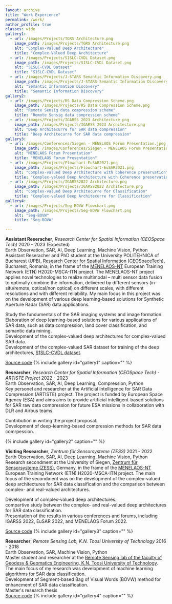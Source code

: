 ```yaml
---
layout: archive
title: "Work Experience"
permalink: /work/
author_profile: true
classes: wide
gallery1:
  - url: /images/Projects/TGRS Architecture.png
    image_path: /images/Projects/TGRS Architecture.png
    alt: "Complex-Valued Deep Architecture"
    title: "Complex-Valued Deep Architecture"
  - url: /images/Projects/S1SLC-CVDL Dataset.png
    image_path: /images/Projects/S1SLC-CVDL Dataset.png
    alt: "S1SLC-CVDL Dataset"
    title: "S1SLC-CVDL Dataset"
  - url: /images/Projects/J-STARS Semantic Information Discovery.png
    image_path: /images/Projects/J-STARS Semantic Information Discovery.png
    alt: "Semantic Information Discovery"
    title: "Semantic Information Discovery"
gallery2:
  - url: /images/Projects/RS Data Compression Scheme.png
    image_path: /images/Projects/RS Data Compression Scheme.png
    alt: "Remote Sensig data compression scheme"
    title: "Remote Sensig data compression scheme"
  - url: /images/Projects/IGARSS 2023 Architecture.png
    image_path: /images/Projects/IGARSS 2023 Architecture.png
    alt: "Deep Architecurre for SAR data compression"
    title: "Deep Architecurre for SAR data compression"
gallery3:
  - url: /images/Conferences/Siegen - MENELAOS Forum Presentation.jpeg
    image_path: /images/Conferences/Siegen - MENELAOS Forum Presentation.jpeg
    alt: "MENELAOS Forum Presentation"
    title: "MENELAOS Forum Presentation"
  - url: /images/Projects/Flowchart-EuSAR2021.png
    image_path: /images/Projects/Flowchart-EuSAR2021.png
    alt: "Complex-valued Deep Architecture with Coherence preservation"
    title: "Complex-valued Deep Architecture with Coherence preservation"
  - url: /images/Projects/IGARSS2022 Architecture.png
    image_path: /images/Projects/IGARSS2022 Architecture.png
    alt: "Complex-valued Deep Architecurre for Classification"
    title: "Complex-valued Deep Architecurre for Classification"
gallery4:
  - url: /images/Projects/Seg-BOVW Flowchart.png
    image_path: /images/Projects/Seg-BOVW Flowchart.png
    alt: "Seg-BOVW"
    title: "Seg-BOVW"

---
```


**Assistant Reseracher**, *Research Center for Spatial Information (CEOSpace Tech)* <span class="pull-right">2020 - 2023 (Expected) </span>  
<span class="small-grey"><i class="fas fa-tools" aria-hidden="true"></i> Earth Observation, SAR, AI, Deep Learning, Machine Vision, Python</span>  
Assistant Reseracher and PhD student at the University POLITEHNICA of Bucharest (UPB), [Research Center for Spatial Information (CEOSpaceTech)](http://ceospacetech.pub.ro/), Bucharest, Romania, in the frame of the [MENELAOS-NT](https://www.menelaos-nt.eu/) European Training Network (ETN) H2020-MSCA-ITN project. The MENELAOS-NT project applies novel technologies to realize multimodal – multi sensor data fusion to optimally combine the information, delivered by different sensors (in-situ/remote, optical/non optical) on different scales, with different resolutions and with different reliability.
My main focus in this project was on the development of various deep learning-based solutions for Synthetic Aperture Radar (SAR) data applications.


<i class="fas fa-plus small-grey"></i> Study the fundumentals of the SAR imaging systems and image formation.  
<i class="fas fa-plus small-grey"></i> Elaboration of deep learning-based solutions for various applications of SAR data, such as data compression, land cover classification, and semantic data mining.  
<i class="fas fa-plus small-grey"></i> Development of the complex-valued deep architectures for complex-valued SAR data.  
<i class="fas fa-plus small-grey"></i> Development of the complex-valued SAR dataset for training  of the deep architectures, [S1SLC-CVDL dataset](https://dx.doi.org/10.21227/nm4g-yd98).

<span class="small-grey"><i class="fab fa-fw fa-github" aria-hidden="true"></i>[Source code](https://github.com/Reza-Asiyabi/Complex-Valued-End-to-End-Deep-Network-for-SAR)</span>
{% include gallery id="gallery1" caption="" %}


**Researcher**, *Research Center for Spatial Information (CEOSpace Tech) - ARTISTE Project* <span class="pull-right">2022 - 2023</span>  
<span class="small-grey"><i class="fas fa-tools" aria-hidden="true"></i>  Earth Observation, SAR, AI, Deep Learning, Compression, Python</span>  
Key personel and researcher at the Artificial Intelligence for SAR Data Compression (ARTISTE) project. The project is funded by European Space Agency (ESA) and aims aims to provide artificial intelligent-based solutions for SAR raw data compression for future ESA missions in collaboration with DLR and Airbus teams.

<i class="fas fa-plus small-grey"></i> Contribution in writing the project proposal.  
<i class="fas fa-plus small-grey"></i> Development of deep-learning-based compression methods for SAR data comrpession.   

{% include gallery id="gallery2" caption="" %}


**Visiting Researcher**, *Zentrum für Sensorsysteme (ZESS)* <span class="pull-right">2021 - 2022</span>  
<span class="small-grey"><i class="fas fa-tools" aria-hidden="true"></i>  Earth Observation, SAR, AI, Deep Learning, Machine Vision, Python</span>  
Research secondment at the University of Siegen, [Zentrum für Sensorsysteme (ZESS)](https://www.uni-siegen.de/zess/index.html?lang=de), Germany, in the frame of the [MENELAOS-NT](https://www.menelaos-nt.eu/) European Training Network (ETN) H2020-MSCA-ITN project. The main focus of the secondment was on the development of the complex-valued deep architectures for SAR data classification and the comparison between complex- and real-valued architectures.

<i class="fas fa-plus small-grey"></i> Development of complex-valued deep architectures.   
<i class="fas fa-plus small-grey"></i> compartive study between the complex- and real-valued deep architectures for SAR data classification.  
<i class="fas fa-plus small-grey"></i> Presentation of the results in various conferences and forums, including IGARSS 2022, EuSAR 2022, and MENELAOS Forum 2022.

<span class="small-grey"><i class="fab fa-fw fa-github" aria-hidden="true"></i>[Source code](https://github.com/Reza-Asiyabi/Complex-Valued-End-to-End-Deep-Network-for-SAR)</span>
{% include gallery id="gallery3" caption="" %}


**Researcher**, *Remote Sensing Lab, K.N. Toosi University of Technology* <span class="pull-right">2016 - 2018</span>  
<span class="small-grey"><i class="fas fa-tools" aria-hidden="true"></i>   Earth Observation, SAR, Machine Vision, Python</span>  
Master student and researcher at the [Remote Sensing lab of the faculty of Geodesy & Geomatics Engineering, K.N. Toosi University of Technology](https://en.kntu.ac.ir/geomatics/). The main focus of my research was development of machine learning algorithms for SAR data classification.  
<i class="fas fa-plus small-grey"></i> Development of Segment-based Bag of Visual Words (BOVW) method for enhancment of SAR data classification.  
<i class="fas fa-plus small-grey"></i> Master's research thesis  
<span class="small-grey"><i class="fab fa-fw fa-github" aria-hidden="true"></i>[Source code](https://github.com/Reza-Asiyabi/Seg-BOVW)</span>
{% include gallery id="gallery4" caption="" %}
